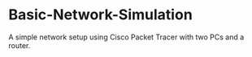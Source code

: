 # Basic-Network-Simulation
A simple network setup using Cisco Packet Tracer with two PCs and a router.
